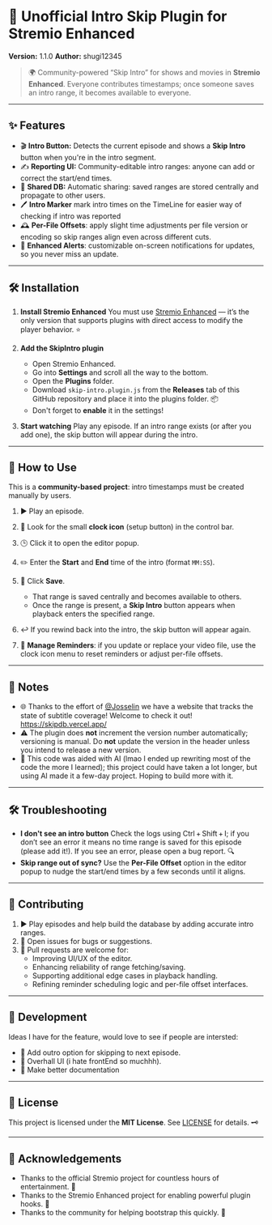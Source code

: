 # 🚀 Unofficial Intro Skip Plugin for Stremio Enhanced

**Version:** 1.1.0
**Author:** shugi12345

> 🌍 Community-powered “Skip Intro” for shows and movies in **Stremio Enhanced**.
> Everyone contributes timestamps; once someone saves an intro range, it becomes available to everyone.

---

## ✨ Features

* 🎬 **Intro Button:** Detects the current episode and shows a **Skip Intro** button when you're in the intro segment.
* ✍️ **Reporting UI:** Community-editable intro ranges: anyone can add or correct the start/end times.
* 🔄 **Shared DB:** Automatic sharing: saved ranges are stored centrally and propagate to other users.
* 🖊️ **Intro Marker** mark intro times on the TimeLine for easier way of checking if intro was reported
* 🕰️ **Per-File Offsets**: apply slight time adjustments per file version or encoding so skip ranges align even across different cuts.
* 🚨 **Enhanced Alerts**: customizable on-screen notifications for updates, so you never miss an update.

---

## 🛠️ Installation

1. **Install Stremio Enhanced**
   You must use [Stremio Enhanced](https://github.com/REVENGE977/stremio-enhanced) — it’s the only version that supports plugins with direct access to modify the player behavior. ⭐

2. **Add the SkipIntro plugin**

   * Open Stremio Enhanced.
   * Go into **Settings** and scroll all the way to the bottom.
   * Open the **Plugins** folder.
   * Download `skip-intro.plugin.js` from the **Releases** tab of this GitHub repository and place it into the plugins folder. 📦
   * Don't forget to **enable** it in the settings!

3. **Start watching**
   Play any episode. If an intro range exists (or after you add one), the skip button will appear during the intro.

---

## 🧠 How to Use

This is a **community-based project**: intro timestamps must be created manually by users.

1. ▶️ Play an episode.
2. 👀 Look for the small **clock icon** (setup button) in the control bar.
3. 🕒 Click it to open the editor popup.
4. ✏️ Enter the **Start** and **End** time of the intro (format `MM:SS`).
5. 💾 Click **Save**.

   * That range is saved centrally and becomes available to others.
   * Once the range is present, a **Skip Intro** button appears when playback enters the specified range.
6. ↩️ If you rewind back into the intro, the skip button will appear again.
7. 🔔 **Manage Reminders**: if you update or replace your video file, use the clock icon menu to reset reminders or adjust per-file offsets.

---

## 📝 Notes

* 🌐 Thanks to the effort of [@Josselin](https://github.com/jletallec) we have a website that tracks the state of subtitle coverage! Welcome to check it out! https://skipdb.vercel.app/
* ⚠️ The plugin does **not** increment the version number automatically; versioning is manual. Do **not** update the version in the header unless you intend to release a new version.
* 🤖 This code was aided with AI (lmao I ended up rewriting most of the code the more I learned); this project could have taken a lot longer, but using AI made it a few-day project. Hoping to build more with it.

---

## 🛠️ Troubleshooting

* **I don't see an intro button**
  Check the logs using Ctrl + Shift + I; if you don’t see an error it means no time range is saved for this episode (please add it!). If you see an error, please open a bug report. 🔍
* **Skip range out of sync?**
  Use the **Per-File Offset** option in the editor popup to nudge the start/end times by a few seconds until it aligns.

---

## 🤝 Contributing

1. ▶️ Play episodes and help build the database by adding accurate intro ranges.
2. 🐛 Open issues for bugs or suggestions.
3. 🔧 Pull requests are welcome for:
   * Improving UI/UX of the editor.
   * Enhancing reliability of range fetching/saving.
   * Supporting additional edge cases in playback handling.
   * Refining reminder scheduling logic and per-file offset interfaces.

---

## 🧪 Development

Ideas I have for the feature, would love to see if people are intersted:

* 🔎 Add outro option for skipping to next episode.
* 🔎 Overhall UI (i hate frontEnd so muchhh).
* 🔎 Make better documentation

---

## 📜 License

This project is licensed under the **MIT License**. See [LICENSE](./LICENSE) for details. 🗝️

---

## 🙏 Acknowledgements

* Thanks to the official Stremio project for countless hours of entertainment. 🍿
* Thanks to the Stremio Enhanced project for enabling powerful plugin hooks. 🧩
* Thanks to the community for helping bootstrap this quickly. 🚀
